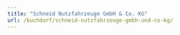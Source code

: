 ```yaml
---
title: "Schneid Nutzfahrzeuge GmbH & Co. KG"
url: /buchdorf/schneid-nutzfahrzeuge-gmbh-und-co-kg/
---
```

